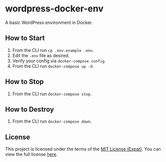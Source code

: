 wordpress-docker-env
====================
A basic WordPress environment in Docker.

How to Start
------------
1. From the CLI run `cp .env.example .env`.
2. Edit the `.env` file as desired.
3. Verify your config via `docker-compose config`.
4. From the CLI run `docker-compose up -d`.

How to Stop
--------------
1. From the CLI run `docker-compose stop`.

How to Destroy
--------------
1. From the CLI run `docker-compose down`.

License
-------
This project is licensed under the terms of the [MIT License (Expat)](https://tldrlegal.com/l/mit). You can view the full license [here](LICENSE).
